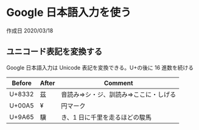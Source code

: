 # Google 日本語入力を使う

作成日 2020/03/18

## ユニコード表記を変換する

Google 日本語入力は Unicode 表記を変換できる。U+の後に 16 進数を続ける

| Before | After | Comment                                |
| ------ | ----- | -------------------------------------- |
| U+8332 | 茲    | 音読み=>シ・ジ、訓読み=>ここに・しげる |
| U+00A5 | ¥     | 円マーク                               |
| U+9A65 | 驥    | き、1 日に千里を走るほどの駿馬         |

